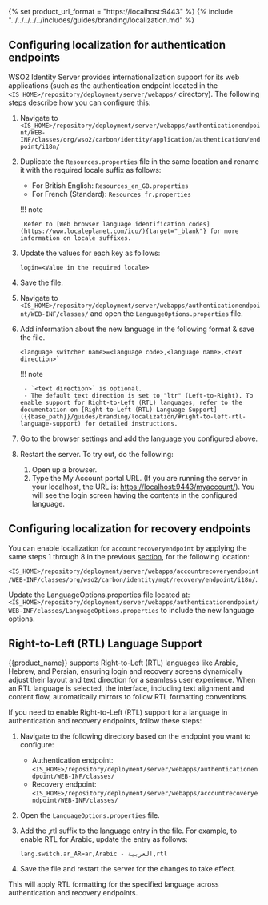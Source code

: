 {% set product_url_format = "https://localhost:9443" %}
{% include "../../../../../includes/guides/branding/localization.md" %}

## Configuring localization for authentication endpoints

WSO2 Identity Server provides internationalization support for its web applications (such as the authentication endpoint located in the `<IS_HOME>/repository/deployment/server/webapps/` directory). The following steps describe how you can configure this:

1. Navigate to `<IS_HOME>/repository/deployment/server/webapps/authenticationendpoint/WEB-INF/classes/org/wso2/carbon/identity/application/authentication/endpoint/i18n/`

2. Duplicate the `Resources.properties` file in the same location and rename it with the required locale suffix as follows:
    - For British English: `Resources_en_GB.properties`
    - For French (Standard): `Resources_fr.properties`

    !!! note

        Refer to [Web browser language identification codes](https://www.localeplanet.com/icu/){target="_blank"} for more information on locale suffixes.

3. Update the values for each key as follows:
   ```
   login=<Value in the required locale>
   ``` 

4. Save the file.

5. Navigate to `<IS_HOME>/repository/deployment/server/webapps/authenticationendpoint/WEB-INF/classes/` and open the `LanguageOptions.properties` file.

6. Add information about the new language in the following format & save the file.
   ```
   <language switcher name>=<language code>,<language name>,<text direction>`
   ```

    !!! note

        - `<text direction>` is optional.
        - The default text direction is set to "ltr" (Left-to-Right). To enable support for Right-to-Left (RTL) languages, refer to the documentation on [Right-to-Left (RTL) Language Support]({{base_path}}/guides/branding/localization/#right-to-left-rtl-language-support) for detailed instructions.

7. Go to the browser settings and add the language you configured above.

8. Restart the server. To try out, do the following:
    1. Open up a browser.
    2. Type the My Account portal URL. (If you are running the server in your localhost, the URL is: [https://localhost:9443/myaccount/](https://localhost:9443/myaccount/)). You will see the login screen having the contents in the configured language.

## Configuring localization for recovery endpoints

You can enable localization for `accountrecoveryendpoint` by applying the same steps 1 through 8 in the previous [section](#configuring-localization-for-authentication-endpoints), for the following location:

`<IS_HOME>/repository/deployment/server/webapps/accountrecoveryendpoint/WEB-INF/classes/org/wso2/carbon/identity/mgt/recovery/endpoint/i18n/`.

Update the LanguageOptions.properties file located at: `<IS_HOME>/repository/deployment/server/webapps/authenticationendpoint/WEB-INF/classes/LanguageOptions.properties` to include the new language options.

## Right-to-Left (RTL) Language Support

{{product_name}} supports Right-to-Left (RTL) languages like Arabic, Hebrew, and Persian, ensuring login and recovery screens dynamically adjust their layout and text direction for a seamless user experience. When an RTL language is selected, the interface, including text alignment and content flow, automatically mirrors to follow RTL formatting conventions.

If you need to enable Right-to-Left (RTL) support for a language in authentication and recovery endpoints, follow these steps:

1. Navigate to the following directory based on the endpoint you want to configure:

    - Authentication endpoint: `<IS_HOME>/repository/deployment/server/webapps/authenticationendpoint/WEB-INF/classes/`
    - Recovery endpoint: `<IS_HOME>/repository/deployment/server/webapps/accountrecoveryendpoint/WEB-INF/classes/`

2. Open the `LanguageOptions.properties` file.

3. Add the ,rtl suffix to the language entry in the file. For example, to enable RTL for Arabic, update the entry as follows:

    ```text
    lang.switch.ar_AR=ar,Arabic - العربية,rtl
    ```

4. Save the file and restart the server for the changes to take effect.

This will apply RTL formatting for the specified language across authentication and recovery endpoints.
